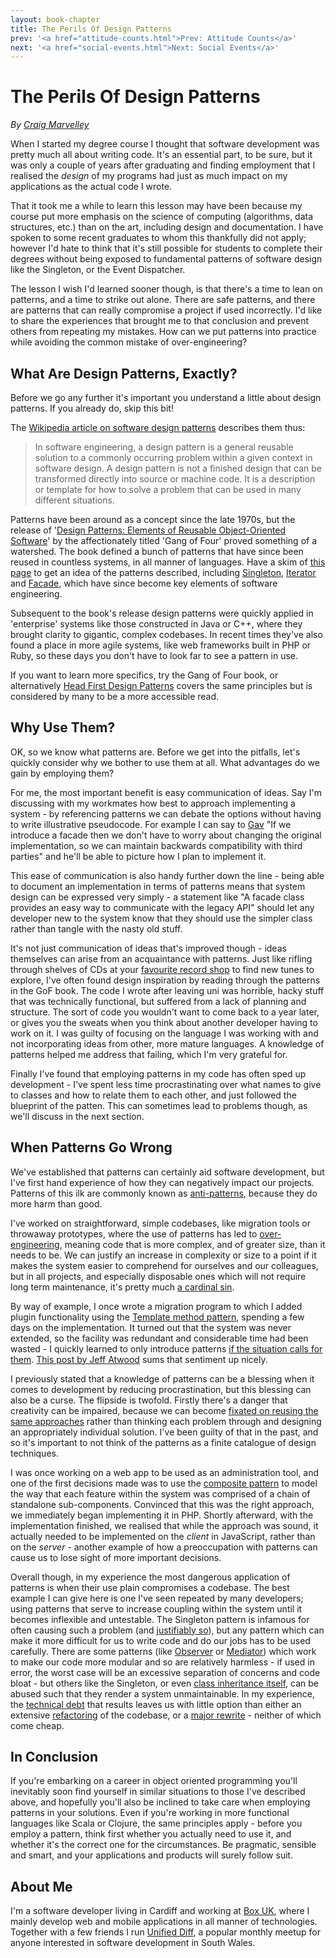 ```yaml
---
layout: book-chapter
title: The Perils Of Design Patterns
prev: '<a href="attitude-counts.html">Prev: Attitude Counts</a>'
next: '<a href="social-events.html">Next: Social Events</a>'
---
```


# The Perils Of Design Patterns

_By [Craig Marvelley](#about_me)_

When I started my degree course I thought that software development was pretty much all about writing code. It's an essential part, to be sure, but it was only a couple of years after graduating and finding employment that I realised the _design_ of my programs had just as much impact on my applications as the actual code I wrote.

That it took me a while to learn this lesson may have been because my course put more emphasis on the science of computing (algorithms, data structures, etc.) than on the art, including design and documentation. I have spoken to some recent graduates to whom this thankfully did not apply; however I'd hate to think that it's still possible for students to complete their degrees without being exposed to fundamental patterns of software design like the Singleton, or the Event Dispatcher.

The lesson I wish I'd learned sooner though, is that there's a time to lean on patterns, and a time to strike out alone. There are safe patterns, and there are patterns that can really compromise a project if used incorrectly. I'd like to share the experiences that brought me to that conclusion and prevent others from repeating my mistakes. How can we put patterns into practice while avoiding the common mistake of over-engineering?

## What Are Design Patterns, Exactly?

Before we go any further it's important you understand a little about design patterns. If you already do, skip this bit!

The [Wikipedia article on software design patterns](http://en.wikipedia.org/wiki/Software_design_pattern) describes them thus:

> In software engineering, a design pattern is a general reusable solution to a commonly occurring problem within a given context in software design. A design pattern is not a finished design that can be transformed directly into source or machine code. It is a description or template for how to solve a problem that can be used in many different situations.

Patterns have been around as a concept since the late 1970s, but the release of '[Design Patterns: Elements of Reusable Object-Oriented Software](http://books.google.co.uk/books/about/Design_Patterns.html?id=6oHuKQe3TjQC)' by the affectionately titled 'Gang of Four' proved something of a watershed. The book defined a bunch of patterns that have since been reused in countless systems, in all manner of languages. Have a skim of [this page](http://en.wikipedia.org/wiki/Design_Patterns#Patterns_by_Type) to get an idea of the patterns described, including [Singleton](http://en.wikipedia.org/wiki/Singleton_pattern), [Iterator](http://en.wikipedia.org/wiki/Iterator_pattern) and [Facade](http://en.wikipedia.org/wiki/Facade_pattern), which have since become key elements of software engineering.

Subsequent to the book's release design patterns were quickly applied in 'enterprise' systems like those constructed in Java or C++, where they brought clarity to gigantic, complex codebases. In recent times they've also found a place in more agile systems, like web frameworks built in PHP or Ruby, so these days you don't have to look far to see a pattern in use.

If you want to learn more specifics, try the Gang of Four book, or alternatively [Head First Design Patterns](http://shop.oreilly.com/product/9780596007126.do) covers the same principles but is considered by many to be a more accessible read.

## Why Use Them?

OK, so we know what patterns are. Before we get into the pitfalls, let's quickly consider why we bother to use them at all. What advantages do we gain by employing them?

For me, the most important benefit is easy communication of ideas. Say I'm discussing with my workmates how best to approach implementing a system - by referencing patterns we can debate the options without having to write illustrative pseudocode. For example I can say to [Gav](https://twitter.com/gavd_uk) "If we introduce a facade then we don't have to worry about changing the original implementation, so we can maintain backwards compatibility with third parties" and he'll be able to picture how I plan to implement it.

This ease of communication is also handy further down the line - being able to document an implementation in terms of patterns means that system design can be expressed very simply - a statement like "A facade class provides an easy way to communicate with the legacy API" should let any developer new to the system know that they should use the simpler class rather than tangle with the nasty old stuff.

It's not just communication of ideas that's improved though - ideas themselves can arise from an acquaintance with patterns. Just like rifling through shelves of CDs at your [favourite record shop](http://www.spillersrecords.co.uk/) to find new tunes to explore, I've often found design inspiration by reading through the patterns in the GoF book. The code I wrote after leaving uni was horrible, hacky stuff that was technically functional, but suffered from a lack of planning and structure. The sort of code you wouldn't want to come back to a year later, or gives you the sweats when you think about another developer having to work on it. I was guilty of focusing on the language I was working with and not incorporating ideas from other, more mature languages. A knowledge of patterns helped me address that failing, which I'm very grateful for.

Finally I've found that employing patterns in my code has often sped up development - I've spent less time procrastinating over what names to give to classes and how to relate them to each other, and just followed the blueprint of the patten. This can sometimes lead to problems though, as we'll discuss in the next section.

## When Patterns Go Wrong

We've established that patterns can certainly aid software development, but I've first hand experience of how they can negatively impact our projects. Patterns of this ilk are commonly known as [anti-patterns](http://en.wikipedia.org/wiki/Anti-pattern#Software_engineering), because they do more harm than good.

I've worked on straightforward, simple codebases, like migration tools or throwaway prototypes, where the use of patterns has led to [over-engineering](http://discuss.joelonsoftware.com/default.asp?joel.3.392075.30), meaning code that is more complex, and of greater size, than it needs to be. We can justify an increase in complexity or size to a point if it makes the system easier to comprehend for ourselves and our colleagues, but in all projects, and especially disposable ones which will not require long term maintenance, it's pretty much [a cardinal sin](http://en.wikipedia.org/wiki/Accidental_complexity).

By way of example, I once wrote a migration program to which I added plugin functionality using the [Template method pattern](http://en.wikipedia.org/wiki/Template_method_pattern), spending a few days on the implementation. It turned out that the system was never extended, so the facility was redundant and considerable time had been wasted - I quickly learned to only introduce patterns [if the situation calls for them](http://en.wikipedia.org/wiki/Cargo_cult_programming). [This post by Jeff Atwood](http://www.codinghorror.com/blog/2005/09/head-first-design-patterns.html) sums that sentiment up nicely.

I previously stated that a knowledge of patterns can be a blessing when it comes to development by reducing procrastination, but this blessing can also be a curse. The flipside is twofold. Firstly there's a danger that creativity can be impaired, because we can become [fixated on reusing the same approaches](http://en.wikipedia.org/wiki/Golden_hammer) rather than thinking each problem through and designing an appropriately individual solution. I've been guilty of that in the past, and so it's important to not think of the patterns as a finite catalogue of design techniques.

I was once working on a web app to be used as an administration tool, and one of the first decisions made was to use the [composite pattern](http://en.wikipedia.org/wiki/Composite_pattern) to model the way that each feature within the system was comprised of a chain of standalone sub-components. Convinced that this was the right approach, we immediately began implementing it in PHP. Shortly afterward, with the implementation finished, we realised that while the approach was sound, it actually needed to be implemented on the *client* in JavaScript, rather than on the *server* - another example of how a preoccupation with patterns can cause us to lose sight of more important decisions.

Overall though, in my experience the most dangerous application of patterns is when their use plain compromises a codebase. The best example I can give here is one I've seen repeated by many developers; using patterns that serve to increase coupling within the system until it becomes inflexible and untestable. The Singleton pattern is infamous for often causing such a problem (and [justifiably so](http://stackoverflow.com/a/1020384/198846)), but any pattern which can make it more difficult for us to write code and do our jobs has to be used carefully. There are some patterns (like [Observer](http://en.wikipedia.org/wiki/Observer_pattern) or [Mediator](http://en.wikipedia.org/wiki/Mediator_pattern)) which work to make our code more modular and so are relatively harmless - if used in error, the worst case will be an excessive separation of concerns and code bloat - but others like the Singleton, or even [class inheritance itself](http://craigpardey.com/wp/2012/07/anti-pattern-re-use-through-inheritance/), can be abused such that they render a system unmaintainable. In my experience, the [technical debt](http://en.wikipedia.org/wiki/Technical_debt) that results leaves us with little option than either an extensive [refactoring](https://en.wikipedia.org/wiki/Code_refactoring) of the codebase, or a [major rewrite](http://onstartups.com/tabid/3339/bid/97052/How-To-Survive-a-Ground-Up-Rewrite-Without-Losing-Your-Sanity.aspx) - neither of which come cheap.

## In Conclusion

If you're embarking on a career in object oriented programming you'll inevitably soon find yourself in similar situations to those I've described above, and hopefully you'll also be inclined to take care when employing patterns in your solutions. Even if you're working in more functional languages like Scala or Clojure, the same principles apply - before you employ a pattern, think first whether you actually need to use it, and whether it's the correct one for the circumstances. Be pragmatic, sensible and smart, and your applications and products will surely follow suit.

## About Me

I'm a software developer living in Cardiff and working at [Box UK](http://www.boxuk.com), where I mainly develop web and mobile applications in all manner of technologies. Together with a few friends I run [Unified Diff](http://unifieddiff.co.uk), a popular monthly meetup for anyone interested in software development in South Wales.


